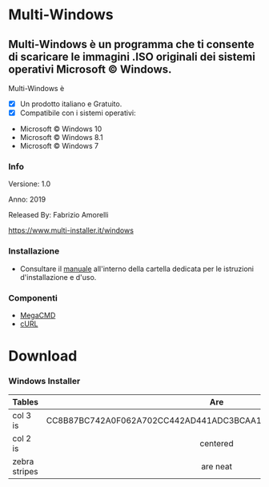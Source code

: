 ﻿# Multi-Windows
## Multi-Windows è un programma che ti consente di scaricare le immagini .ISO originali dei sistemi operativi Microsoft © Windows.

Multi-Windows è 

- [x] Un prodotto italiano e Gratuito.
- [x] Compatibile con i sistemi operativi:
- Microsoft © Windows 10
- Microsoft © Windows 8.1
- Microsoft © Windows 7

### Info

Versione: 1.0

Anno: 2019

Released By: Fabrizio Amorelli

https://www.multi-installer.it/windows

### Installazione
- Consultare il [manuale](manuali/Multi-Windows.pdf) all'interno della cartella dedicata per le istruzioni d'installazione e d'uso.

### Componenti
- [MegaCMD](https://mega.nz/cmd)
- [cURL](https://curl.haxx.se)

# Download
### Windows Installer

| Tables        | Are           | Cool  |
| ------------- |:-------------:| -----:|
| col 3 is      | CC8B87BC742A0F062A702CC442AD441ADC3BCAA157B6013B84A7489E1C243A26 | $1600 |
| col 2 is      | centered      |   $12 |
| zebra stripes | are neat      |    $1 |
